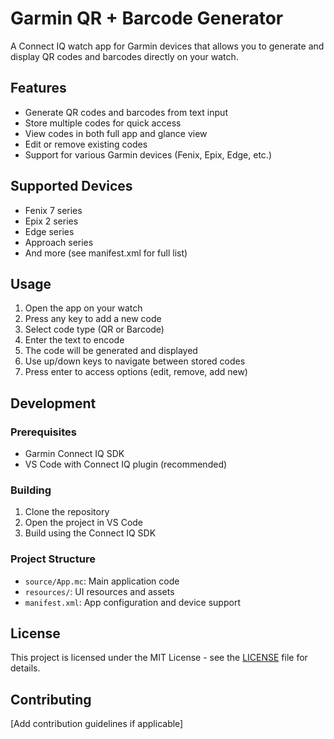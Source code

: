 # Garmin QR + Barcode Generator

A Connect IQ watch app for Garmin devices that allows you to generate and display QR codes and barcodes directly on your watch.

## Features

- Generate QR codes and barcodes from text input
- Store multiple codes for quick access
- View codes in both full app and glance view
- Edit or remove existing codes
- Support for various Garmin devices (Fenix, Epix, Edge, etc.)

## Supported Devices

- Fenix 7 series
- Epix 2 series
- Edge series
- Approach series
- And more (see manifest.xml for full list)

## Usage

1. Open the app on your watch
2. Press any key to add a new code
3. Select code type (QR or Barcode)
4. Enter the text to encode
5. The code will be generated and displayed
6. Use up/down keys to navigate between stored codes
7. Press enter to access options (edit, remove, add new)

## Development

### Prerequisites

- Garmin Connect IQ SDK
- VS Code with Connect IQ plugin (recommended)

### Building

1. Clone the repository
2. Open the project in VS Code
3. Build using the Connect IQ SDK

### Project Structure

- `source/App.mc`: Main application code
- `resources/`: UI resources and assets
- `manifest.xml`: App configuration and device support

## License

This project is licensed under the MIT License - see the [LICENSE](LICENSE) file for details.

## Contributing

[Add contribution guidelines if applicable]